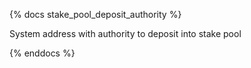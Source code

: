{% docs stake_pool_deposit_authority %}

System address with authority to deposit into stake pool

{% enddocs %}